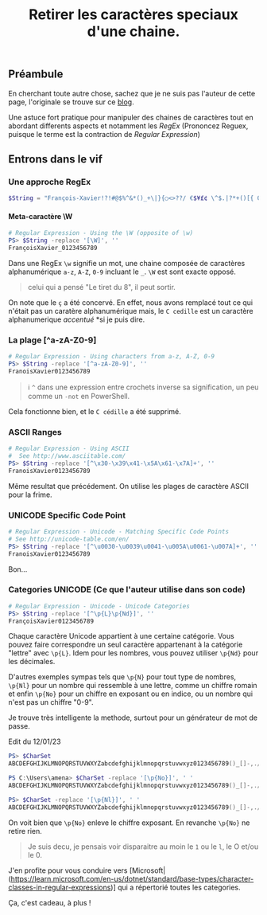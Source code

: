 ﻿---
title: "Retirer les caractères speciaux d'une chaine."
excerpt: |
  Trois approches pour nettoyer une chaine de caratères.

category: PowerShell
classes: wide
comments: true
tags: 
  - PowerShell
  - Tips
  - RegEx
header:
  teaser: /assets/images/2023-01-06_21h57_35.webp
  image_description: "Apercu du code."
---

## Préambule

En cherchant toute autre chose, sachez que je ne suis pas l'auteur de cette page, l'originale se trouve sur ce [blog](https://lazywinadmin.com/2015/08/powershell-remove-special-characters.html).

Une astuce fort pratique pour manipuler des chaines de caractères tout en abordant differents aspects et notamment les *RegEx* (Prononcez Reguex, puisque le terme est la contraction de *Regular Expression*)


## Entrons dans le vif

### Une approche RegEx

```powershell
$String = "François-Xavier!?!#@$%^&*()_+\|}{○<>??/ €$¥£¢ \^$.|?*+()[{ 0123456789"
```

#### Meta-caractère \W

```powershell
# Regular Expression - Using the \W (opposite of \w)
PS> $String -replace '[\W]', ''
FrançoisXavier_0123456789
```
Dans une RegEx `\w` signifie un mot, une chaine composée de caractères alphanumérique `a-z`, `A-Z`, `0-9` incluant le `_`. `\W` est sont exacte opposé.

> celui qui a pensé "Le tiret du 8", il peut sortir.

On note que le `ç` a été concervé. En effet, nous avons remplacé tout ce qui n'était pas un caratère alphanumérique mais, le `C cedille` est un caractère alphanumerique *accentué* *si je puis dire.


### La plage [^a-zA-Z0-9]

```powershell
# Regular Expression - Using characters from a-z, A-Z, 0-9
PS> $String -replace '[^a-zA-Z0-9]', ''
FranoisXavier0123456789
```
> ℹ️ `^` dans une expression entre crochets inverse sa signification, un peu comme un `-not` en PowerShell.

Cela fonctionne bien, et le `C cédille` a été supprimé.


### ASCII Ranges

```powershell
# Regular Expression - Using ASCII
#  See http://www.asciitable.com/
PS> $String -replace '[^\x30-\x39\x41-\x5A\x61-\x7A]+', ''
FranoisXavier0123456789
```

Même resultat que précédement. On utilise les plages de caractère ASCII pour la frime.

### UNICODE Specific Code Point

```powershell
# Regular Expression - Unicode - Matching Specific Code Points
# See http://unicode-table.com/en/
PS> $String -replace '[^\u0030-\u0039\u0041-\u005A\u0061-\u007A]+', ''
FranoisXavier0123456789
```

Bon... 

### Categories UNICODE (Ce que l'auteur utilise dans son code)

```powershell
# Regular Expression - Unicode - Unicode Categories
PS> $String -replace '[^\p{L}\p{Nd}]', ''
FrançoisXavier0123456789
```

Chaque caractère Unicode appartient à une certaine catégorie. Vous pouvez faire correspondre un seul caractère appartenant à la catégorie "lettre" avec `\p{L}`. Idem pour les nombres, vous pouvez utiliser `\p{Nd}` pour les décimales.

D'autres exemples sympas tels que `\p{N}` pour tout type de nombres, `\p{Nl}` pour un nombre qui ressemble à une lettre, comme un chiffre romain et enfin `\p{No}` pour un chiffre en exposant ou en indice, ou un nombre qui n'est pas un chiffre "0-9".

Je trouve très intelligente la methode, surtout pour un générateur de mot de passe.

Edit du 12/01/23

```powershell
PS> $CharSet
ABCDEFGHIJKLMNOPQRSTUVWXYZabcdefghijklmnopqrstuvwxyz0123456789()_[]-,./?\²

PS C:\Users\amena> $CharSet -replace '[\p{No}]', ' '
ABCDEFGHIJKLMNOPQRSTUVWXYZabcdefghijklmnopqrstuvwxyz0123456789()_[]-,./?\ 

PS> $CharSet -replace '[\p{Nl}]', ' '
ABCDEFGHIJKLMNOPQRSTUVWXYZabcdefghijklmnopqrstuvwxyz0123456789()_[]-,./?\²
```

On voit bien que `\p{No}` enleve le chiffre exposant. En revanche `\p{No}` ne retire rien.

> Je suis decu, je pensais voir disparaitre au moin le `1` ou le `l`, le O et/ou le 0.

J'en profite pour vous conduire vers [Microsoft|(https://learn.microsoft.com/en-us/dotnet/standard/base-types/character-classes-in-regular-expressions)] qui a répertorié toutes les categories.

Ça, c'est cadeau, à plus !